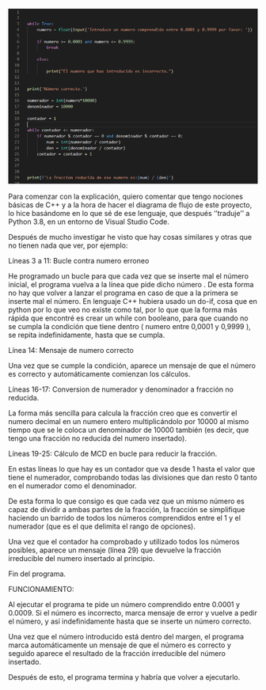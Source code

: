 ﻿
![Imagen del código programado en Python 3.8](https://github.com/JnnAI/TheEgg/blob/master/Tarea_21/ImagenPrograma_Tarea_21.png)

Para comenzar con la explicación, quiero comentar que tengo nociones básicas de C++ y a la hora de hacer el diagrama de flujo de este proyecto, lo hice basándome en lo que sé de ese lenguaje, que después ‘’traduje’’ a Python 3.8, en un entorno de Visual Studio Code.

Después de mucho investigar he visto que hay cosas similares y otras que no tienen nada que ver, por ejemplo:

Líneas 3 a 11: Bucle contra numero erroneo

He programado un bucle para que cada vez que se inserte mal el número inicial, el programa vuelva a la línea que pide dicho número . De esta forma no hay que volver a lanzar el programa en caso de que a la primera se inserte mal el número. En lenguaje C++ hubiera usado un do-if, cosa que en python por lo que veo no existe como tal, por lo que que la forma más rápida que encontré es crear un while con booleano, para que cuando no se cumpla la condición que tiene dentro ( numero entre 0,0001 y 0,9999 ), se repita indefinidamente, hasta que se cumpla.

Línea 14: Mensaje de numero correcto

Una vez que se cumple la condición, aparece un mensaje de que el número es correcto y automáticamente comienzan los cálculos.

Líneas 16-17: Conversion de numerador y denominador a fracción no reducida.

La forma más sencilla para calcula la fracción creo que es convertir el numero decimal en un numero entero multiplicándolo por 10000 al mismo tiempo que se le coloca un denominador de 10000 también (es decir, que tengo una fracción no reducida del numero insertado).

Líneas 19-25: Cálculo de MCD en bucle para reducir la fracción.

En estas líneas lo que hay es un contador que va desde 1 hasta el valor que tiene el numerador, comprobando todas las divisiones que dan resto 0 tanto en el numerador como el denominador.

De esta forma lo que consigo es que cada vez que un mismo número es capaz de dividir a ambas partes de la fracción, la fracción se simplifique haciendo un barrido de todos los números comprendidos entre el 1 y el numerador (que es el que delimita el rango de opciones).

Una vez que el contador ha comprobado y utilizado todos los números posibles, aparece un mensaje (línea 29) que devuelve la fracción irreducible del numero insertado al principio.

Fin del programa.

FUNCIONAMIENTO:

Al ejecutar el programa te pide un número comprendido entre 0.0001 y 0.0009. Si el número es incorrecto, marca mensaje de error y vuelve a pedir el número, y así indefinidamente hasta que se inserte un número correcto.

Una vez que el número introducido está dentro del margen, el programa marca automáticamente un mensaje de que el número es correcto y seguido aparece el resultado de la fracción irreducible del número insertado.

Después de esto, el programa termina y habría que volver a ejecutarlo.

